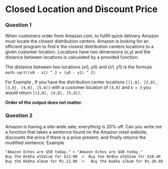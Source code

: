 # Closed Location and Discount Price

### Question 1
When customers order from Amazon.com, to fulfill quick delivery Amazon must locate the closest distribution centers.
Amazon is looking for an efficient program to find k the closest distribution centers locations to a given customer location.
Locations have two dimensions (x,y) and the distance between locations is calculated by a provided function.

The distance between two locations (x0, y0) and (x1, y1) is the formula `math.sqrt((x0 - x1) ^ 2 + (y0 - y1) ^ 2)`.

For Example , If you have the distribution center locations `[[1,0], [2,0], [3,0], [4,0], [5,0]]` with a customer location of `[4,0]` and
`k = 3` you would return `[[3,0], [4,0], [5,0]]`.

**Order of the output does not matter.**

### Question 2
Amazon is having a site-wide sale; everything is 20% off.
Can you write me a function that takes a sentence found on the Amazon retail website,
discounts the price if there is a price present, and finally returns the modified sentence.
Example
```markdown
"Amazon Echos are $50 today." > "Amazon Echos are $40 today."
Buy the Ke$ha alb$1um for $13.00  >  Buy the Ke$ha alb$1um for $10.40
Buy the Ke$ha album for Rs.13.00  >   Buy the Ke$ha album for Rs.10.40
```

